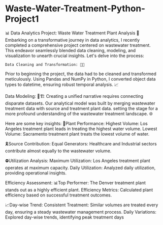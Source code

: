 # Waste-Water-Treatment-Python-Project1

📊 Data Analytics Project: Waste Water Treatment Plant Analysis 🌊 Embarking on a transformative journey in data analytics, I recently completed a comprehensive project centered on wastewater treatment. This endeavor seamlessly blended data cleaning, modeling, and visualization to unearth crucial insights. Let's delve into the process:

    Data Cleaning and Transformation: 🧹🔄
Prior to beginning the project, the data had to be cleaned and transformed meticulously. Using Pandas and NumPy in Python, I converted object data types to datetime, ensuring robust temporal analysis. 📈

   Data Modeling: 🤝🏗️
Creating a unified narrative requires connecting disparate datasets. Our analytical model was built by merging wastewater treatment data with source and treatment plant data. setting the stage for a more profound understanding of the wastewater treatment landscape. 🌐

Here are some key insights: 🔋Plant Performance: Highest Volume: Los Angeles treatment plant leads in treating the highest water volume. Lowest Volume: Sacramento treatment plant treats the lowest volume of water.

🎗️Source Contribution: Equal Generators: Healthcare and Industrial sectors contribute almost equally to the wastewater volume.

⛔Utilization Analysis: Maximum Utilization: Los Angeles treatment plant operates at maximum capacity. Daily Utilization: Analyzed daily utilization, providing operational insights.

Efficiency Assessment: 📊Top Performer: The Denver treatment plant stands out as a highly efficient plant. Efficiency Metrics: Calculated plant efficiency based on successful treatment outcomes.

📈Day-wise Trend: Consistent Treatment: Similar volumes are treated every day, ensuring a steady wastewater management process. Daily Variations: Explored day-wise trends, identifying peak treatment days
